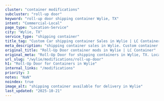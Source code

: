 ```yaml
---
cluster: "container modifications"
subcluster: "roll-up door"
keyword: "roll-up door shipping container Wylie, TX"
intent: "Commercial-Local"
page_type: "Location-Service"
city: "Wylie, TX"
service_type: "shipping container"
title_tag: "Custom Car shipping container Sales in Wylie | LC Container"
meta_description: "shipping container sales in Wylie. Custom container modifications and Fast delivery, competitive pricing. Serving modifications area. Quote ID: LMG. Call (214) 524-4168 for your free quote today."
original_title: "Roll-Up Door container mods in Wylie | LC Container"
original_meta: "Roll-Up Door for shipping containers in Wylie, TX. Local fabrication & pro install. LC Container — Since 2003. Get a quote."
url_slug: "/wylie/modifications/roll-up-door"
h1: "Roll-Up Door for Containers in Wylie"
internal_links: "/modifications"
priority: 3
notes: "NaN"
noindex: true
image_alt: "shipping container available for delivery in Wylie"
last_updated: "2025-10-21"
---
```


<!-- TODO: Add unique city/inventory copy, images, and internal links here. -->
